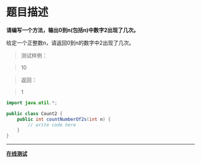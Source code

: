 # 题目描述

**请编写一个方法，输出0到n(包括n)中数字2出现了几次。**

给定一个正整数n，请返回0到n的数字中2出现了几次。

>测试样例：

>10

>返回：

>1

```java
import java.util.*;

public class Count2 {
    public int countNumberOf2s(int n) {
        // write code here
    }
}
```
***
**[在线测试](http://www.nowcoder.com/practice/31a9495eb02844fb8c0e9ab101053f53?tpId=8&tqId=11066&rp=4&ru=/ta/cracking-the-coding-interview&qru=/ta/cracking-the-coding-interview/question-ranking)**